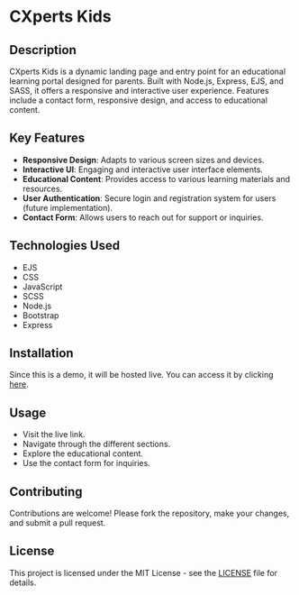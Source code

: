 # CXperts Kids

## Description

CXperts Kids is a dynamic landing page and entry point for an educational learning portal designed for parents. Built with Node.js, Express, EJS, and SASS, it offers a responsive and interactive user experience. Features include a contact form, responsive design, and access to educational content.

## Key Features

- **Responsive Design**: Adapts to various screen sizes and devices.
- **Interactive UI**: Engaging and interactive user interface elements.
- **Educational Content**: Provides access to various learning materials and resources.
- **User Authentication**: Secure login and registration system for users (future implementation).
- **Contact Form**: Allows users to reach out for support or inquiries.

## Technologies Used

- EJS
- CSS
- JavaScript
- SCSS
- Node.js
- Bootstrap
- Express

## Installation

Since this is a demo, it will be hosted live. You can access it by clicking [here](https://ibrahimdevop21.github.io/cxpertsegKidsDemo/).

## Usage

- Visit the live link.
- Navigate through the different sections.
- Explore the educational content.
- Use the contact form for inquiries.

## Contributing

Contributions are welcome! Please fork the repository, make your changes, and submit a pull request.

## License

This project is licensed under the MIT License - see the [LICENSE](LICENSE) file for details.
